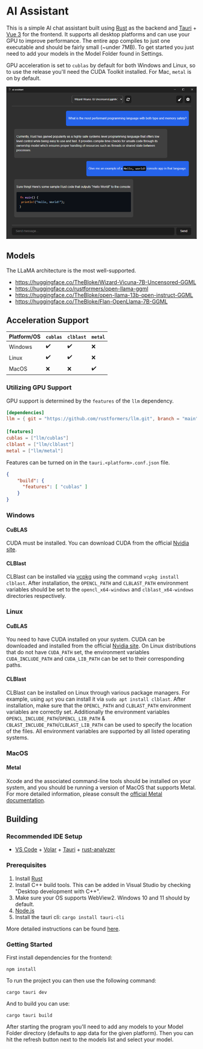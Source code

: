 # AI Assistant

This is a simple AI chat assistant built using [Rust](https://www.rust-lang.org/) as the backend and [Tauri](https://tauri.app/) + [Vue 3](https://vuejs.org/) for the frontend. It supports all desktop platforms and can use your GPU to improve performance. The entire app compiles to just one executable and should be fairly small (~under 7MB). To get started you just need to add your models in the Model Folder found in Settings.

GPU acceleration is set to `cublas` by default for both Windows and Linux, so to use the release you'll need the CUDA Toolkit installed. For Mac, `metal` is on by default.

![ai-assistant screenshot](screenshot3.png)


## Models

The LLaMA architecture is the most well-supported.

* https://huggingface.co/TheBloke/Wizard-Vicuna-7B-Uncensored-GGML
* https://huggingface.co/rustformers/open-llama-ggml
* https://huggingface.co/TheBloke/open-llama-13b-open-instruct-GGML
* https://huggingface.co/TheBloke/Flan-OpenLlama-7B-GGML


## Acceleration Support

| Platform/OS | `cublas`           | `clblast`          | `metal`            |
| ----------- | ------------------ | ------------------ | ------------------ |
| Windows     | :heavy_check_mark: | :heavy_check_mark: | :x:                |
| Linux       | :heavy_check_mark: | :heavy_check_mark: | :x:                |
| MacOS       | :x:                | :x:                | :heavy_check_mark: |

### Utilizing GPU Support

GPU support is determined by the `features` of the `llm` dependency.

```toml
[dependencies]
llm = { git = "https://github.com/rustformers/llm.git", branch = "main" }

[features]
cublas = ["llm/cublas"]
clblast = ["llm/clblast"]
metal = ["llm/metal"] 
```

Features can be turned on in the `tauri.<platform>.conf.json` file.

```json
{
    "build": {
      "features": [ "cublas" ]
    }
}
```

### Windows

#### CuBLAS

CUDA must be installed. You can download CUDA from the official [Nvidia site](https://developer.nvidia.com/cuda-downloads).

#### CLBlast

CLBlast can be installed via [vcpkg](https://vcpkg.io/en/getting-started.html) using the command `vcpkg install clblast`. After installation, the `OPENCL_PATH` and `CLBLAST_PATH` environment variables should be set to the `opencl_x64-windows` and `clblast_x64-windows` directories respectively.

### Linux

#### CuBLAS

You need to have CUDA installed on your system. CUDA can be downloaded and installed from the official [Nvidia site](https://developer.nvidia.com/cuda-downloads). On Linux distributions that do not have `CUDA_PATH` set, the environment variables `CUDA_INCLUDE_PATH` and `CUDA_LIB_PATH` can be set to their corresponding paths.

#### CLBlast

CLBlast can be installed on Linux through various package managers. For example, using `apt` you can install it via `sudo apt install clblast`. After installation, make sure that the `OPENCL_PATH` and `CLBLAST_PATH` environment variables are correctly set. Additionally the environment variables `OPENCL_INCLUDE_PATH`/`OPENCL_LIB_PATH` & `CBLAST_INCLUDE_PATH`/`CLBLAST_LIB_PATH` can be used to specify the location of the files. All environment variables are supported by all listed operating systems.

### MacOS

#### Metal

Xcode and the associated command-line tools should be installed on your system, and you should be running a version of MacOS that supports Metal. For more detailed information, please consult the [official Metal documentation](https://developer.apple.com/metal/).


## Building

### Recommended IDE Setup

- [VS Code](https://code.visualstudio.com/) + [Volar](https://marketplace.visualstudio.com/items?itemName=Vue.volar) + [Tauri](https://marketplace.visualstudio.com/items?itemName=tauri-apps.tauri-vscode) + [rust-analyzer](https://marketplace.visualstudio.com/items?itemName=rust-lang.rust-analyzer)

### Prerequisites

1. Install [Rust](https://www.rust-lang.org/)
2. Install C++ build tools. This can be added in Visual Studio by checking "Desktop development with C++".
3. Make sure your OS supports WebView2. Windows 10 and 11 should by default.
4. [Node.js](https://nodejs.org/en)
5. Install the tauri cli: `cargo install tauri-cli`

More detailed instructions can be found [here](https://tauri.app/v1/guides/getting-started/prerequisites).

### Getting Started

First install dependencies for the frontend:

```
npm install
```

To run the project you can then use the following command:

```
cargo tauri dev
```

And to build you can use:

```
cargo tauri build
```

After starting the program you'll need to add any models to your Model Folder directory (defaults to app data for the given platform). Then you can hit the refresh button next to the models list and select your model.
